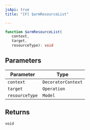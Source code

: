 ```yaml
---
jsApi: true
title: "[F] $armResourceList"

---
```

```ts
function $armResourceList(
   context, 
   target, 
   resourceType): void
```

## Parameters

| Parameter | Type |
| ------ | ------ |
| `context` | `DecoratorContext` |
| `target` | `Operation` |
| `resourceType` | `Model` |

## Returns

`void`

